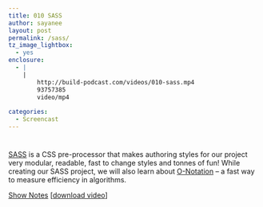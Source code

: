 ```yaml
---
title: 010 SASS
author: sayanee
layout: post
permalink: /sass/
tz_image_lightbox:
  - yes
enclosure:
  - |
    |
        http://build-podcast.com/videos/010-sass.mp4
        93757385
        video/mp4
        
categories:
  - Screencast
---
```

# 

[SASS][1] is a CSS pre-processor that makes authoring styles for our project very modular, readable, fast to change styles and tonnes of fun! While creating our SASS project, we will also learn about [O-Notation][2] – a fast way to measure efficiency in algorithms.

 [1]: http://sass-lang.com/
 [2]: http://en.wikipedia.org/wiki/Big_O_notation

[Show Notes][3] [[download video][4]]

 [3]: https://github.com/sayanee/Build-Podcast/tree/master/010-sass
 [4]: http://build-podcast.com/videos/010-sass.mp4
